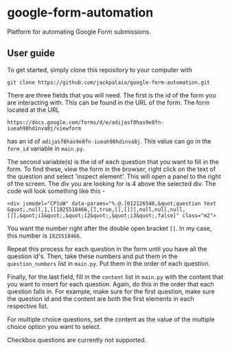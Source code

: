 # google-form-automation
Platform for automating Google Form submissions.

## User guide
To get started, simply clone this repository to your computer with 

`git clone https://github.com/jackpalaia/google-form-automation.git`

There are three fields that you will need. The first is the id of the form you are interacting with. This can be found in the URL of the form. The form located at the URL

`https://docs.google.com/forms/d/e/adijasf8has9e8fn-iueah98hdinva8j/viewform`

has an id of `adijasf8has9e8fn-iueah98hdinva8j`. This value can go in the `form_id` variable in `main.py`.

The second variable(s) is the id of each question that you want to fill in the form. To find these, view the form in the browser, right click on the text of the question and select 'inspect element'. This will open a panel to the right of the screen. The div you are looking for is 4 above the selected div. The code will look something like this - 

`<div jsmodel="CP1oW" data-params="%.@.[612126548,&quot;question text &quot;,null,1,[[1825518466,[],true,[],[]]],null,null,null,[]],&quot;i1&quot;,&quot;i2&quot;,&quot;i3&quot;,false]" class="m2">`

You want the number right after the double open bracket `[[`. In my case, this number is `1825518466`.

Repeat this process for each question in the form until you have all the question id's. Then, take these numbers and put them in the `question_numbers` list in `main.py`. Put them in the order of each question.

Finally, for the last field, fill in the `content` list in `main.py` with the content that you want to insert for each question. Again, do this in the order that each question falls in. For example, make sure for the first question, make sure the question id and the content are both the first elements in each respective list.

For multiple choice questions, set the content as the value of the multiple choice option you want to select.

Checkbox questions are currently not supported.